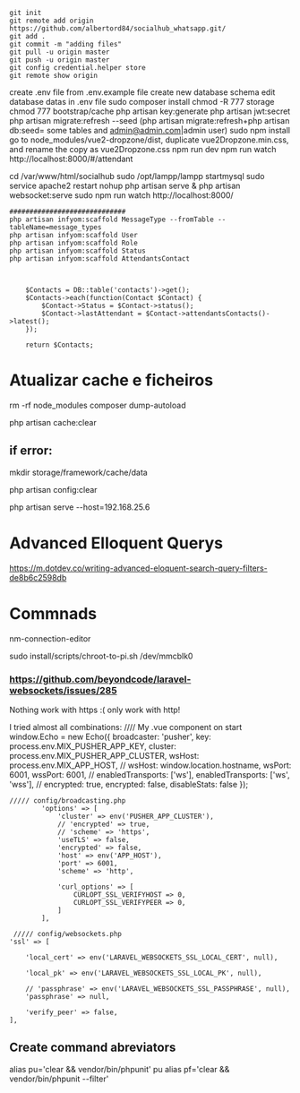 	git init
	git remote add origin https://github.com/albertord84/socialhub_whatsapp.git/
	git add .
	git commit -m "adding files"
	git pull -u origin master
	git push -u origin master
	git config credential.helper store
	git remote show origin

create .env file from .env.example file
	create new database schema
	edit database datas in .env file
	sudo composer install
	chmod -R 777 storage
	chmod 777 bootstrap/cache
	php artisan key:generate
	php artisan jwt:secret
	php artisan migrate:refresh --seed (php artisan migrate:refresh+php artisan db:seed= some tables and admin@admin.com|admin user)
	sudo npm install
	go to node_modules/vue2-dropzone/dist, duplicate vue2Dropzone.min.css, and rename the copy as vue2Dropzone.css
	npm run dev
	npm run watch
	http://localhost:8000/#/attendant

cd /var/www/html/socialhub
	sudo /opt/lampp/lampp startmysql
	sudo service apache2 restart
	nohup php artisan serve &
	php artisan websocket:serve 
	sudo npm run watch
	http://localhost:8000/


	#############################
	php artisan infyom:scaffold MessageType --fromTable --tableName=message_types
	php artisan infyom:scaffold User
	php artisan infyom:scaffold Role
	php artisan infyom:scaffold Status
	php artisan infyom:scaffold AttendantsContact



        $Contacts = DB::table('contacts')->get();
        $Contacts->each(function(Contact $Contact) {
            $Contact->Status = $Contact->status();
            $Contact->lastAttendant = $Contact->attendantsContacts()->latest();
        });

        return $Contacts;


# Atualizar cache e ficheiros
rm -rf node_modules
composer dump-autoload 

php artisan cache:clear
## if error:
mkdir storage/framework/cache/data

php artisan config:clear


php artisan serve --host=192.168.25.6

# Advanced Elloquent Querys
https://m.dotdev.co/writing-advanced-eloquent-search-query-filters-de8b6c2598db



# Commnads
nm-connection-editor

sudo install/scripts/chroot-to-pi.sh /dev/mmcblk0


### https://github.com/beyondcode/laravel-websockets/issues/285
Nothing work with https :(  only work with http!

I tried almost all combinations:
     ////  My .vue component on start
            window.Echo = new Echo({
                broadcaster: 'pusher',
                key: process.env.MIX_PUSHER_APP_KEY,
                cluster: process.env.MIX_PUSHER_APP_CLUSTER,
                wsHost: process.env.MIX_APP_HOST,
                // wsHost: window.location.hostname,
                wsPort: 6001,
                wssPort: 6001,
                // enabledTransports: ['ws'],
                enabledTransports: ['ws', 'wss'],
                // encrypted: true,
                encrypted: false,
                disableStats: false
            });

    ///// config/broadcasting.php
            'options' => [
                'cluster' => env('PUSHER_APP_CLUSTER'),
                // 'encrypted' => true,
                // 'scheme' => 'https',       
                'useTLS' => false,
                'encrypted' => false,
                'host' => env('APP_HOST'),
                'port' => 6001,
                'scheme' => 'http',       

                'curl_options' => [
                    CURLOPT_SSL_VERIFYHOST => 0,
                    CURLOPT_SSL_VERIFYPEER => 0,
                ]         
            ],

     ///// config/websockets.php
    'ssl' => [

        'local_cert' => env('LARAVEL_WEBSOCKETS_SSL_LOCAL_CERT', null),

        'local_pk' => env('LARAVEL_WEBSOCKETS_SSL_LOCAL_PK', null),

        // 'passphrase' => env('LARAVEL_WEBSOCKETS_SSL_PASSPHRASE', null),
        'passphrase' => null,

        'verify_peer' => false,
    ],

## Create command abreviators
alias pu='clear && vendor/bin/phpunit'
pu
alias pf='clear && vendor/bin/phpunit --filter'
